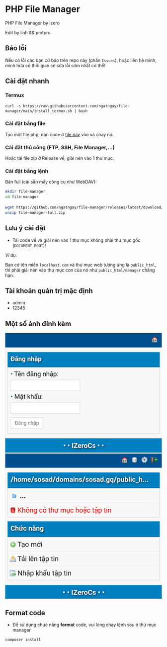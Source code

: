 # PHP File Manager

PHP File Manager by Izero

Edit by linh && pmtpro

## Báo lỗi

Nếu có lỗi các bạn cứ báo trên repo này (phần `Issues`), hoặc liên hệ mình, mình hứa có thời gian sẽ sửa lỗi sớm nhất có thể!

## Cài đặt nhanh

### Termux

```
curl -s https://raw.githubusercontent.com/ngatngay/file-manager/main/install_termux.sh | bash
```

### Cài đặt bằng file

Tạo một file php, dán code ở [file này](https://raw.githubusercontent.com/ngatngay/file-manager/main/install.txt) vào và chạy nó.

### Cài đặt thủ công (FTP, SSH, File Manager,...)

Hoặc tải file zip ở Release về, giải nén vào 1 thư mục.

### Cài đặt bằng lệnh

Bản full (cài sẵn mấy công cụ như WebDAV):

```bash
mkdir file-manager
cd file-manager

wget https://github.com/ngatngay/file-manager/releases/latest/download/file-manager-full.zip
unzip file-manager-full.zip
```

## Lưu ý cài đặt

- Tải code về và giải nén vào 1 thư mục không phải thư mục gốc (`DOCUMENT_ROOT`)!

_Ví dụ:_

Bạn có tên miền `localhost.com` và thư mục web tương ứng là `public_html`, thì phải giải nén vào thư mục con của nó như `public_html/manager` chẳng hạn.

## Tài khoản quản trị mặc định

  * admin
  * 12345

## Một số ảnh đính kèm

![image](screenshot.png)
![image](screenshot1.png)

## Format code

- Để sử dụng chức năng **format** code, vui lòng chạy lệnh sau ở thư mục manager

```bash
composer install
```
